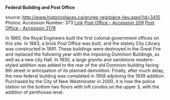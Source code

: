 **Federal Building and Post Office**

source: http://www.historicplaces.ca/en/rep-reg/place-lieu.aspx?id=3415
Photos: Accession Number: 373
[Link](http://www.nwheritage.org/database/heritage.php?operation=Display&id=382)
[Post Office - Accession 209](http://www.nwheritage.org/database/images/116_web.jpg)
[Post Office - Accession 2178](http://www.nwheritage.org/database/images/1753_web.jpg)

In 1860, the Royal Engineers built the first colonial government offices on this site. In 1883, a brick Post Office was built, and the stately City Library was constructed in 1891. These buildings were destroyed in the Great Fire and replaced the following year with the imposing Dominion Buildings, as well as a new city Hall. In 1930, a large granite and sandstone modern-styled addition was added to the rear of the old Dominion building facing 6th street in anticipation of its planned demolition. Finally, after much delay, the new federal building was completed in 1958 adjoining the 1939 addition. Purchased by the City of New Westminster in 2000, it is now the police station on the bottom two floors with loft condos on the upper 3, with the addition of penthouse level.  
